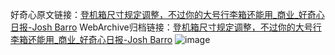 好奇心原文链接：[登机箱尺寸规定调整，不过你的大号行李箱还能用_商业_好奇心日报-Josh Barro](https://www.qdaily.com/articles/10976.html)
WebArchive归档链接：[登机箱尺寸规定调整，不过你的大号行李箱还能用_商业_好奇心日报-Josh Barro](http://web.archive.org/web/20160905115645/http://www.qdaily.com:80/articles/10976.html)
![image](http://ww3.sinaimg.cn/large/007d5XDply1g3wchrzyipj30u04fib29)